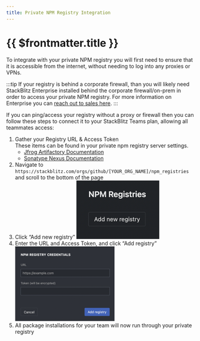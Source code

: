 ```yaml
---
title: Private NPM Registry Integration
---
```


# {{ $frontmatter.title }}

To integrate with your private NPM registry you will first need to ensure that it is accessible from the internet, without needing to log into any proxies or VPNs. 

:::tip
If your registry is behind a corporate firewall, than you will likely need StackBlitz Enterprise installed behind the corporate firewall/on-prem in order to access your private NPM registry. For more information on Enterprise you can [reach out to sales here](https://stackblitz.com/enterprise-contact).
:::

If you can ping/access your registry without a proxy or firewall then you can follow these steps to connect it to your StackBlitz Teams plan, allowing all teammates access:

1. Gather your Registry URL & Access Token<br>
    These items can be found in your private npm registry server settings. 
    - [Jfrog Artifactory Documentation](https://jfrog.com/help/r/jfrog-artifactory-documentation/jfrog-artifactory)
    - [Sonatype Nexus Documentation](https://help.sonatype.com/repomanager3)
2. Navigate to `https://stackblitz.com/orgs/github/[YOUR_ORG_NAME]/npm_registries` and scroll to the bottom of the page
3. Click “Add new registry”
![Add registry](./assets/add-registry.png)
4. Enter the URL and Access Token, and click “Add registry”
![Add registry](./assets/registry-credentials.png)
5. All package installations for your team will now run through your private registry

